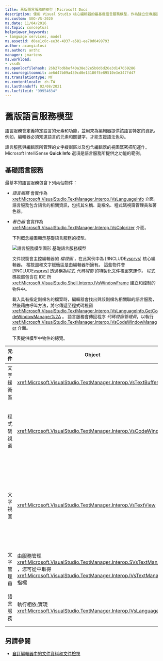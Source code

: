 ```yaml
---
title: 舊版語言服務的模型 |Microsoft Docs
description: 使用 Visual Studio 核心編輯器的最基礎語言服務模型，作為建立您專屬語言服務的指南。
ms.custom: SEO-VS-2020
ms.date: 11/04/2016
ms.topic: conceptual
helpviewer_keywords:
- language services, model
ms.assetid: d8ae1c0c-ee3d-4937-a581-ee78d0499793
author: acangialosi
ms.author: anthc
manager: jmartens
ms.workload:
- vssdk
ms.openlocfilehash: 26b27bd6bef40a38e32e5b0d6d26e3d147659286
ms.sourcegitcommit: ae6d47b09a439cd0e13180f5e89510e3e347fd47
ms.translationtype: MT
ms.contentlocale: zh-TW
ms.lasthandoff: 02/08/2021
ms.locfileid: "99954634"
---
```

# <a name="model-of-a-legacy-language-service"></a>舊版語言服務模型
語言服務會定義特定語言的元素和功能，並用來為編輯器提供該語言特定的資訊。 例如，編輯器必須知道語言的元素和關鍵字，才能支援語法色彩。

 語言服務與編輯器所管理的文字緩衝區以及包含編輯器的視圖緊密搭配運作。 Microsoft IntelliSense **Quick Info** 選項是語言服務所提供之功能的範例。

## <a name="a-minimal-language-service"></a>基礎語言服務
 最基本的語言服務包含下列兩個物件：

- *語言服務* 會實作為 <xref:Microsoft.VisualStudio.TextManager.Interop.IVsLanguageInfo> 介面。 語言服務包含語言的相關資訊，包括其名稱、副檔名、程式碼視窗管理員和著色器。

- *著色器* 會實作為 <xref:Microsoft.VisualStudio.TextManager.Interop.IVsColorizer> 介面。

  下列概念繪圖顯示基礎語言服務的模型。

  ![語言服務模型圖形](../../extensibility/media/vslanguageservicemodel.gif "vsLanguageServiceModel") 基礎語言服務模型

  文件視窗會主控編輯器的 *檔視圖* ，在此案例中為 [!INCLUDE[vsprvs](../../code-quality/includes/vsprvs_md.md)] 核心編輯器。 檔視圖和文字緩衝區是由編輯器所擁有。 這些物件會 [!INCLUDE[vsprvs](../../code-quality/includes/vsprvs_md.md)] 透過稱為程式 *代碼視窗* 的特製化文件視窗來運作。 程式碼視窗包含在 IDE 所 <xref:Microsoft.VisualStudio.Shell.Interop.IVsWindowFrame> 建立和控制的物件中。

  載入具有指定副檔名的檔案時，編輯器會找出與該副檔名相關聯的語言服務，然後藉由呼叫方法，將它傳遞至程式碼視窗 <xref:Microsoft.VisualStudio.TextManager.Interop.IVsLanguageInfo.GetCodeWindowManager%2A> 。 語言服務會傳回程序 *代碼視窗管理員*，以執行 <xref:Microsoft.VisualStudio.TextManager.Interop.IVsCodeWindowManager> 介面。

  下表提供模型中物件的總覽。

| 元件 | Object | 函式 |
|------------------| - | - |
| 文字緩衝區 | <xref:Microsoft.VisualStudio.TextManager.Interop.VsTextBuffer> | Unicode 讀取/寫入文字資料流程。 文字可能會使用其他編碼。 |
| 程式碼視窗 | <xref:Microsoft.VisualStudio.TextManager.Interop.VsCodeWindow> | 包含一或多個文字視圖的文件視窗。 當 [!INCLUDE[vsprvs](../../code-quality/includes/vsprvs_md.md)] 位於多重文件介面 (mdi) 模式時，程式碼視窗會是 mdi 子系。 |
| 文字視圖 | <xref:Microsoft.VisualStudio.TextManager.Interop.VsTextView> | 可讓使用者使用鍵盤和滑鼠流覽和觀看文字的視窗。 使用者會看到文字視圖作為編輯器。 您可以使用一般編輯器視窗、[輸出] 視窗和 [即時運算] 視窗中的文字流覽。 此外，您可以在程式碼視窗中設定一或多個文字視圖。 |
| 文字管理員 | 由服務管理 <xref:Microsoft.VisualStudio.TextManager.Interop.SVsTextManager> ，您可從中取得 <xref:Microsoft.VisualStudio.TextManager.Interop.IVsTextManager> 指標 | 此元件會維護先前所述所有元件所共用的通用資訊。 |
| 語言服務 | 執行相依;實現 <xref:Microsoft.VisualStudio.TextManager.Interop.IVsLanguageInfo> | 物件，為編輯器提供語言特定的資訊，例如語法醒目提示、語句完成和大括弧比對。 |

## <a name="see-also"></a>另請參閱
- [自訂編輯器中的文件資料和文件檢視](../../extensibility/document-data-and-document-view-in-custom-editors.md)
